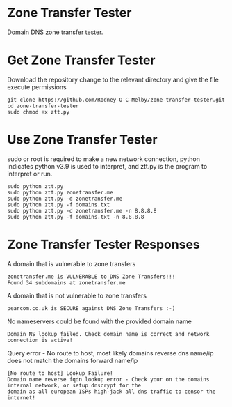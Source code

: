 # Zone Transfer Tester
Domain DNS zone transfer tester.

# Get Zone Transfer Tester
Download the repository change to the relevant directory and give the file execute permissions
```
git clone https://github.com/Rodney-O-C-Melby/zone-transfer-tester.git  
cd zone-transfer-tester  
sudo chmod +x ztt.py
```  
  
# Use Zone Transfer Tester  
sudo or root is required to make a new network connection, python indicates python v3.9 is used to interpret, and ztt.py is the program to interpret or run.  
```
sudo python ztt.py  
sudo python ztt.py zonetransfer.me  
sudo python ztt.py -d zonetransfer.me  
sudo python ztt.py -f domains.txt  
sudo python ztt.py -d zonetransfer.me -n 8.8.8.8  
sudo python ztt.py -f domains.txt -n 8.8.8.8
```  
# Zone Transfer Tester Responses  
A domain that is vulnerable to zone transfers
``` 
zonetransfer.me is VULNERABLE to DNS Zone Transfers!!!  
Found 34 subdomains at zonetransfer.me  
``` 
A domain that is not vulnerable to zone transfers
``` 
pearcom.co.uk is SECURE against DNS Zone Transfers :-)  
``` 
No nameservers could be found with the provided domain name  
```
Domain NS lookup failed. Check domain name is correct and network connection is active!  
```  
Query error - No route to host, most likely domains reverse dns name/ip does not match the domains forward name/ip  
``` 
[No route to host] Lookup Failure!  
Domain name reverse fqdn lookup error - Check your on the domains internal network, or setup dnscrypt for the  
domain as all european ISPs high-jack all dns traffic to censor the internet!  
``` 
